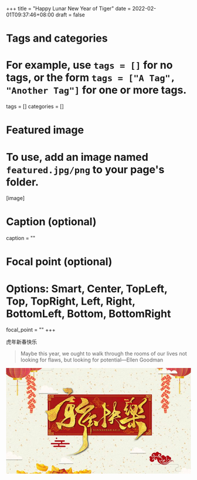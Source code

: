 +++
title = "Happy Lunar New Year of Tiger"
date = 2022-02-01T09:37:46+08:00
draft = false

# Tags and categories
# For example, use `tags = []` for no tags, or the form `tags = ["A Tag", "Another Tag"]` for one or more tags.
tags = []
categories = []

# Featured image
# To use, add an image named `featured.jpg/png` to your page's folder. 
[image]
  # Caption (optional)
  caption = ""

  # Focal point (optional)
  # Options: Smart, Center, TopLeft, Top, TopRight, Left, Right, BottomLeft, Bottom, BottomRight
  focal_point = ""
+++


虎年新春快乐

>Maybe this year, we ought to walk through the rooms of our lives not 
>looking for flaws, but looking for potential—Ellen Goodman

![happy new year of tiger](/img/happy-new-year-tiger.jpg)